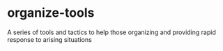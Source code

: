# organize-tools
A series of tools and tactics to help those organizing and providing rapid response to arising situations

